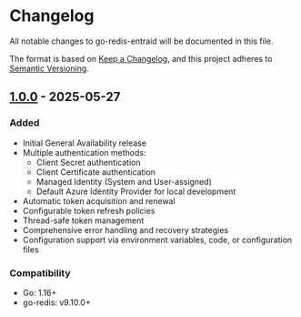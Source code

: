 # Changelog

All notable changes to go-redis-entraid will be documented in this file.

The format is based on [Keep a Changelog](https://keepachangelog.com/en/1.0.0/),
and this project adheres to [Semantic Versioning](https://semver.org/spec/v2.0.0.html).

## [1.0.0] - 2025-05-27

### Added
- Initial General Availability release
- Multiple authentication methods:
  - Client Secret authentication
  - Client Certificate authentication
  - Managed Identity (System and User-assigned)
  - Default Azure Identity Provider for local development
- Automatic token acquisition and renewal
- Configurable token refresh policies
- Thread-safe token management
- Comprehensive error handling and recovery strategies
- Configuration support via environment variables, code, or configuration files

### Compatibility
- Go: 1.16+
- go-redis: v9.10.0+

[1.0.0]: https://github.com/redis/go-redis-entraid/releases/tag/v1.0.0
